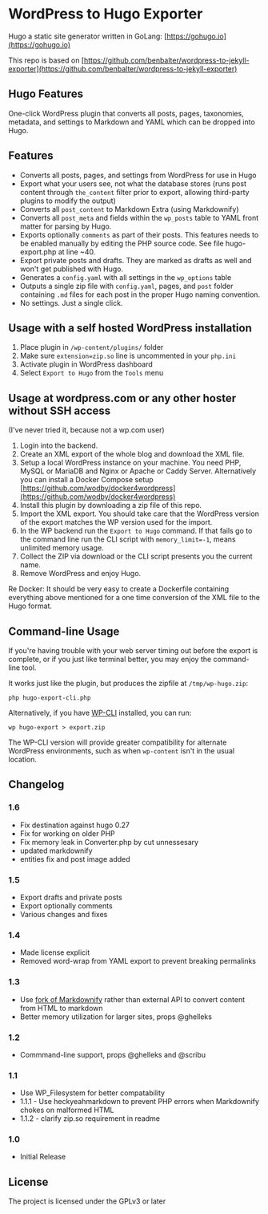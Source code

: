 # WordPress to Hugo Exporter

Hugo a static site generator written in GoLang: [https://gohugo.io](https://gohugo.io)

This repo is based on [https://github.com/benbalter/wordpress-to-jekyll-exporter](https://github.com/benbalter/wordpress-to-jekyll-exporter)

## Hugo Features

One-click WordPress plugin that converts all posts, pages, taxonomies, metadata,
and settings to Markdown and YAML which can be dropped into Hugo.

## Features

* Converts all posts, pages, and settings from WordPress for use in Hugo
* Export what your users see, not what the database stores (runs post content
through `the_content` filter prior to export, allowing third-party plugins to
modify the output)
* Converts all `post_content` to Markdown Extra (using Markdownify)
* Converts all `post_meta` and fields within the `wp_posts` table to YAML front
matter for parsing by Hugo.
* Exports optionally `comments` as part of their posts. This features needs to be
enabled manually by editing the PHP source code. See file hugo-export.php at
line ~40.
* Export private posts and drafts. They are marked as drafts as well and won't get
published with Hugo.
* Generates a `config.yaml` with all settings in the `wp_options` table
* Outputs a single zip file with `config.yaml`, pages, and `post` folder
containing `.md` files for each post in the proper Hugo naming convention.
* No settings. Just a single click.

## Usage with a self hosted WordPress installation

1. Place plugin in `/wp-content/plugins/` folder
2. Make sure `extension=zip.so` line is uncommented in your `php.ini`
3. Activate plugin in WordPress dashboard
4. Select `Export to Hugo` from the `Tools` menu

## Usage at wordpress.com or any other hoster without SSH access

(I've never tried it, because not a wp.com user)

1. Login into the backend.
2. Create an XML export of the whole blog and download the XML file.
3. Setup a local WordPress instance on your machine. You need PHP, MySQL or
MariaDB and Nginx or Apache or Caddy Server. Alternatively you can install a
Docker Compose setup
[https://github.com/wodby/docker4wordpress](https://github.com/wodby/docker4wordpress)
4. Install this plugin by downloading a zip file of this repo.
5. Import the XML export. You should take care that the WordPress version of the
export matches the WP version used for the import.
6. In the WP backend run the `Export to Hugo` command. If that fails go to the
command line run the CLI script with `memory_limit=-1`, means unlimited memory
usage.
7. Collect the ZIP via download or the CLI script presents you the current name.
8. Remove WordPress and enjoy Hugo.

Re Docker: It should be very easy to create a Dockerfile containing everything
above mentioned for a one time conversion of the XML file to the Hugo format.

## Command-line Usage

If you're having trouble with your web server timing out before the export is
complete, or if you just like terminal better, you may enjoy the command-line
tool.

It works just like the plugin, but produces the zipfile at `/tmp/wp-hugo.zip`:

    php hugo-export-cli.php

Alternatively, if you have [WP-CLI](http://wp-cli.org) installed, you can run:

```
wp hugo-export > export.zip
```

The WP-CLI version will provide greater compatibility for alternate WordPress
environments, such as when `wp-content` isn't in the usual location.

## Changelog

### 1.6

* Fix destination against hugo 0.27
* Fix for working on older PHP
* Fix memory leak in Converter.php by cut unnessesary
* updated markdownify
* entities fix and post image added

### 1.5

* Export drafts and private posts
* Export optionally comments
* Various changes and fixes

### 1.4

* Made license explicit
* Removed word-wrap from YAML export to prevent breaking permalinks

### 1.3

* Use [fork of Markdownify](https://github.com/Pixel418/Markdownify) rather than external API to convert content from HTML to markdown
* Better memory utilization for larger sites, props @ghelleks

### 1.2

* Commmand-line support, props @ghelleks and @scribu

### 1.1

* Use WP_Filesystem for better compatability
* 1.1.1 - Use heckyeahmarkdown to prevent PHP errors when Markdownify chokes on malformed HTML
* 1.1.2 - clarify zip.so requirement in readme

### 1.0

* Initial Release

## License

The project is licensed under the GPLv3 or later


